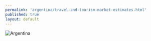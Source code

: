 ```yaml
---
permalink: 'argentina/travel-and-tourism-market-estimates.html'
published: true
layout: default
---
```

![Argentina](../images/travel-market-estimates.png)
